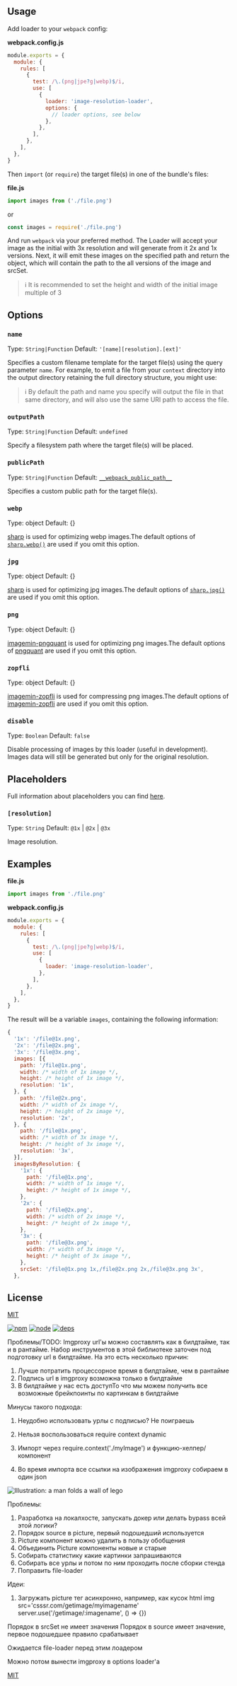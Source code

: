 ## Usage

Add loader to your `webpack` config:

**webpack.config.js**

```js
module.exports = {
  module: {
    rules: [
      {
        test: /\.(png|jpe?g|webp)$/i,
        use: [
          {
            loader: 'image-resolution-loader',
            options: {
              // loader options, see below
            },
          },
        ],
      },
    ],
  },
}
```

Then `import` (or `require`) the target file(s) in one of the bundle's files:

**file.js**

```js
import images from ('./file.png')
```

or

```js
const images = require('./file.png')
```

And run `webpack` via your preferred method.
The Loader will accept your image as the initial with 3x resolution and will generate from it 2x and 1x versions. Next, it will emit these images on the specified path and return the object, which will contain the path to the all versions of the image and srcSet.

> ℹ️ It is recommended to set the height and width of the initial image multiple of 3

## Options

### `name`

Type: `String|Function`
Default: `'[name][resolution].[ext]'`

Specifies a custom filename template for the target file(s) using the query
parameter `name`. For example, to emit a file from your `context` directory into
the output directory retaining the full directory structure, you might use:

> ℹ️ By default the path and name you specify will output the file in that same directory, and will also use the same URI path to access the file.

### `outputPath`

Type: `String|Function`
Default: `undefined`

Specify a filesystem path where the target file(s) will be placed.

### `publicPath`

Type: `String|Function`
Default: [`__webpack_public_path__`](https://webpack.js.org/api/module-variables/#__webpack_public_path__-webpack-specific-)

Specifies a custom public path for the target file(s).

### `webp`

Type: object
Default: {}

[sharp](https://github.com/lovell/sharp/) is used for optimizing webp images.The default options of [`sharp.webp()`](https://sharp.pixelplumbing.com/en/stable/api-output/#webp) are used if you omit this option.

### `jpg`

Type: object
Default: {}

[sharp](https://github.com/lovell/sharp/) is used for optimizing jpg images.The default options of [`sharp.jpg()`](https://sharp.pixelplumbing.com/en/stable/api-output/#jpeg) are used if you omit this option.

### `png`

Type: object
Default: {}

[imagemin-pngquant](https://github.com/imagemin/imagemin-pngquant) is used for optimizing png images.The default options of [pngquant](https://github.com/kornelski/pngquant) are used if you omit this option.

### `zopfli`

Type: object
Default: {}

[imagemin-zopfli](https://github.com/imagemin/imagemin-zopfli) is used for compressing png images.The default options of [imagemin-zopfli](https://github.com/imagemin/imagemin-zopfli) are used if you omit this option.

### `disable`

Type: `Boolean`
Default: `false`

Disable processing of images by this loader (useful in development). Images data will still be generated but only for the original resolution.

## Placeholders

Full information about placeholders you can find [here](https://github.com/webpack/loader-utils#interpolatename).

### `[resolution]`

Type: `String`
Default: `@1x` | `@2x` | `@3x`

Image resolution.

## Examples

**file.js**

```js
import images from './file.png'
```

**webpack.config.js**

```js
module.exports = {
  module: {
    rules: [
      {
        test: /\.(png|jpe?g|webp)$/i,
        use: [
          {
            loader: 'image-resolution-loader',
          },
        ],
      },
    ],
  },
}
```

The result will be a variable `images`, containing the following information:

```js
{
  '1x': '/file@1x.png',
  '2x': '/file@2x.png',
  '3x': '/file@3x.png',
  images: [{
    path: '/file@1x.png',
    width: /* width of 1x image */,
    height: /* height of 1x image */,
    resolution: '1x',
  }, {
    path: '/file@2x.png',
    width: /* width of 2x image */,
    height: /* height of 2x image */,
    resolution: '2x',
  }, {
    path: '/file@1x.png',
    width: /* width of 3x image */,
    height: /* height of 3x image */,
    resolution: '3x',
  }],
  imagesByResolution: {
    '1x': {
      path: '/file@1x.png',
      width: /* width of 1x image */,
      height: /* height of 1x image */,
    },
    '2x': {
      path: '/file@2x.png',
      width: /* width of 2x image */,
      height: /* height of 2x image */,
    },
    '3x': {
      path: '/file@3x.png',
      width: /* width of 3x image */,
      height: /* height of 3x image */,
    },
    srcSet: '/file@1x.png 1x,/file@2x.png 2x,/file@3x.png 3x',
  },
```

## License

[MIT](./LICENSE)

[npm]: https://img.shields.io/npm/v/image-resolution-loader.svg
[npm-url]: https://npmjs.com/package/image-resolution-loader
[node]: https://img.shields.io/node/v/image-resolution-loader
[node-url]: https://nodejs.org
[deps]: https://david-dm.org/ArtyomResh/image-resolution-loader.svg
[deps-url]: https://david-dm.org/ArtyomResh/image-resolution-loader
















[![npm][npm]][npm-url]
[![node][node]][node-url]
[![deps][deps]][deps-url]

Проблемы/TODO:
Imgproxy url'ы можно составлять как в билдтайме, так и в рантайме.
Набор инструментов в этой библиотеке заточен под подготовку url в билдтайме.
На это есть несколько причин:
1. Лучше потратить процессорное время в билдтайме, чем в рантайме
2. Подпись url в imgproxy возможна только в билдтайме
3. В билдтайме у нас есть доступТо что мы можем получить все возможные брейкпоинты по картинкам в билдтайме

Минусы такого подхода:
1. Неудобно использовать урлы с подписью? Не поиграешь
2. Нельзя воспользоваться require context dynamic

3. Импорт через require.context('./myImage') и функцию-хелпер/компонент
4. Во время импорта все ссылки на изображения imgproxy собираем в один json

<picture class="image css-1bv363l e1mofdgw0">
  <source media="(max-width: 767px)" type="image/webp"
          srcset="/_next/static/images/core-values/mobile.all/reliability-c770d411@1x.webp 1x,/_next/static/images/core-values/mobile.all/reliability-6c497195@2x.webp 2x,/_next/static/images/core-values/mobile.all/reliability-67dc4bb0@3x.webp 3x">
  <img
    srcset="/_next/static/images/core-values/desktop.m/reliability-8b8b8b67@1x.png  1x,/_next/static/images/core-values/desktop.m/reliability-a5845164@2x.png 2x,/_next/static/images/core-values/desktop.m/reliability-db64bb29@3x.png 3x"
    src="/_next/static/images/core-values/desktop.m/reliability-8b8b8b67@1x.png"
    alt="Illustration: a man folds a wall of lego">
</picture>

Проблемы:
1. Разработка на локалхосте, запускать докер или делать bypass всей этой логики?
2. Порядок source в picture, первый подошедший используется
3. Picture компонент можно удалить в пользу обобщения
4. Объединить Picture компоненты новые и старые
5. Собирать статистику какие картинки запрашиваются
6. Собирать все урлы и потом по ним проходить после сборки стенда
7. Поправить file-loader

Идеи:
1. Загружать picture тег асинхронно, например, как кусок html
img src='csssr.com/getimage/myimagename'
server.use('/getimage/:imagename', () => {})


Порядок в srcSet не имеет значения
Порядок в source имеет значение, первое подошедшее правило срабатывает


Ожидается file-loader перед этим лоадером

Можно потом вынести imgproxy в options loader'а

[MIT](./LICENSE)

[npm]: https://img.shields.io/npm/v/image-resolution-loader.svg
[npm-url]: https://npmjs.com/package/image-resolution-loader
[node]: https://img.shields.io/node/v/image-resolution-loader
[node-url]: https://nodejs.org
[deps]: https://david-dm.org/ArtyomResh/image-resolution-loader.svg
[deps-url]: https://david-dm.org/ArtyomResh/image-resolution-loader
